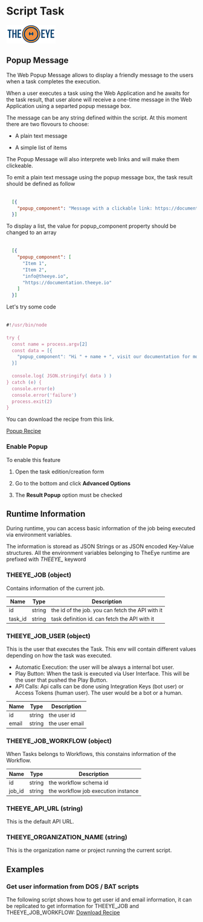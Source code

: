 # Script Task

[![theeye.io](../../images/logo-theeye-theOeye-logo2.png)](https://theeye.io/en/index.html)

## Popup Message

The Web Popup Message allows to display a friendly message to the users when a task completes the execution.

When a user executes a task using the Web Application and he awaits for the task result, that user alone will receive a one-time message in the Web Application using a separted popup message box.

The message can be any string defined within the script. At this moment there are two flovours to choose:

* A plain text message

* A simple list of items

The Popup Message will also interprete web links and will make them clickeable.


To emit a plain text message using the popup message box, the task result should be defined as follow

```json

  [{
    "popup_component": "Message with a clickable link: https://documentation.theeye.io" 
  }]

```

To display a list, the value for popup_component property should be changed to an array

```json

  [{
    "popup_component": [
      "Item 1",
      "Item 2",
      "info@theeye.io",
      "https://documentation.theeye.io"
    ] 
  }]

```


Let's try some code

```javascript

#!/usr/bin/node

try {
  const name = process.argv[2]
  const data = [{
    "popup_component": "Hi " + name + ", visit our documentation for more information! https://documentation.theeye.io"
  }]

  console.log( JSON.stringify( data ) )
} catch (e) {
  console.error(e)
  console.error('failure')
  process.exit(2)
}

```

You can download the recipe from this link.

[Popup Recipe](https://github.com/theeye-io/recipes/blob/master/task/script/Show_Popup_Message.json)


### Enable Popup

To enable this feature 

1. Open the task edition/creation form 

2. Go to the bottom and click **Advanced Options**

3. The **Result Popup** option must be checked



## Runtime Information

During runtime, you can access basic information of the job being executed via environment variables.

The information is storead as JSON Strings or as JSON encoded Key-Value structures.
All the environment variables belonging to TheEye runtime are prefixed with *THEEYE_* keyword

### THEEYE_JOB (object)

Contains information of the current job.

| Name | Type | Description |
| ---  | --- | --- |
| id | string | the id of the job. you can fetch the API with it |
| task_id | string | task definition id. can fetch the API with it |

### THEEYE_JOB_USER (object)

This is the user that executes the Task. This env will contain different values depending on how the task was executed.

* Automatic Execution: the user will be always a internal bot user.
* Play Button: When the task is executed via User Interface. This will be the user that pushed the Play Button.
* API Calls: Api calls can be done using Integration Keys (bot user) or Access Tokens (human user). The user would be a bot or a human.

| Name | Type | Description |
| ---  | --- | --- |
| id | string | the user id |
| email | string | the user email |

### THEEYE_JOB_WORKFLOW (object)

When Tasks belongs to Workflows, this constains information of the Workflow.

| Name | Type | Description |
| ---  | --- | --- |
| id | string | the workflow schema id |
| job_id | string | the workflow job execution instance |

### THEEYE_API_URL (string)

This is the default API URL.

### THEEYE_ORGANIZATION_NAME (string)

This is the organization name or project running the current script.

## Examples

###  Get user information from DOS / BAT scripts

The following script shows how to get user id and email information, it can be replicated to get information for THEEYE_JOB and THEEYE_JOB_WORKFLOW:
[Download Recipe](https://github.com/theeye-io/theeye-docs/blob/master/docs/assets/recipes/check_theeye_env_vars.json)

